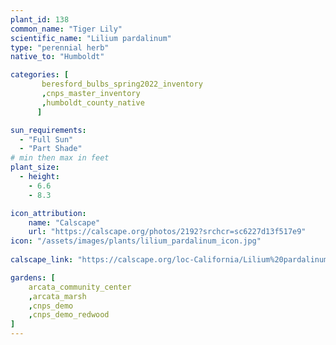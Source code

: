 ```yaml
---
plant_id: 138 
common_name: "Tiger Lily"
scientific_name: "Lilium pardalinum"
type: "perennial herb"
native_to: "Humboldt"

categories: [
       beresford_bulbs_spring2022_inventory
       ,cnps_master_inventory
       ,humboldt_county_native
      ]

sun_requirements:
  - "Full Sun"
  - "Part Shade"
# min then max in feet
plant_size:
  - height: 
    - 6.6 
    - 8.3

icon_attribution: 
    name: "Calscape"
    url: "https://calscape.org/photos/2192?srchcr=sc6227d13f517e9"
icon: "/assets/images/plants/lilium_pardalinum_icon.jpg"
 
calscape_link: "https://calscape.org/loc-California/Lilium%20pardalinum(%20)"

gardens: [ 
    arcata_community_center
    ,arcata_marsh
    ,cnps_demo
    ,cnps_demo_redwood
]
---
```

